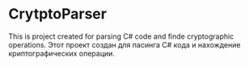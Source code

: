 # CrytptoParser
This is project created for parsing C# code and finde cryptographic operations.
Этот проект создан для пасинга C# кода и нахождение криптографических операции.
